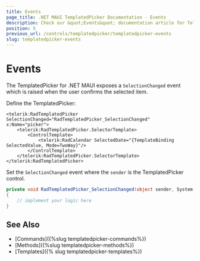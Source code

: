 ```yaml
---
title: Events
page_title: .NET MAUI TemplatedPicker Documentation - Events
description: Check our &quot;Events&quot; documentation article for Telerik TemplatedPicker for .NET MAUI.
position: 5
previous_url: /controls/templatedpicker/templatedpicker-events
slug: templatedpicker-events
---
```


# Events

The TemplatedPicker for .NET MAUI exposes a `SelectionChanged` event which is raised when the user confirms the selected item.

Define the TemplatedPicker:

```XAML
<telerik:RadTemplatedPicker SelectionChanged="RadTemplatedPicker_SelectionChanged" x:Name="picker">
    <telerik:RadTemplatedPicker.SelectorTemplate>
        <ControlTemplate>
            <telerik:RadCalendar SelectedDate="{TemplateBinding SelectedValue, Mode=TwoWay}"/>
        </ControlTemplate>
    </telerik:RadTemplatedPicker.SelectorTemplate>
</telerik:RadTemplatedPicker>
```

Set the `SelectionChanged` event where the `sender` is the TemplatedPicker control.

```C#
private void RadTemplatedPicker_SelectionChanged(object sender, System.EventArgs e)
{
	// implement your logic here
}
```

## See Also

- [Commands]({%slug templatedpicker-commands%})
- [Methods]({%slug templatedpicker-methods%})
- [Templates]({% slug templatedpicker-templates%})
